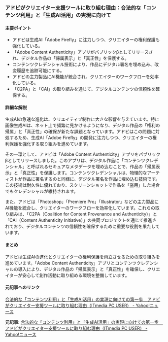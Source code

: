 ### アドビがクリエイター支援ツールに取り組む理由：合法的な「コンテンツ利用」と「生成AI活用」の実現に向けて

#### 主要ポイント
- アドビは生成AI「Adobe Firefly」に注力しつつ、クリエイターの権利保護も強化している。
- 「Adobe Content Authenticity」アプリがパブリックβとしてリリースされ、デジタル作品の「帰属表示」と「真正性」を保護する。
- コンテンツクレデンシャル技術により、作品にデジタル署名を埋め込み、改変履歴を追跡可能にする。
- アドビの主力製品にAI機能が統合され、クリエイターのワークフローを効率化している。
- 「C2PA」と「CAI」の取り組みを通じて、デジタルコンテンツの信頼性を確保する。

#### 詳細な解説
生成AIの急速な進化は、クリエイティブ制作に大きな影響を与えています。特に画像生成AIは、ネット上で頻繁に見かけるようになり、デジタル作品の「権利の帰属」と「真正性」の確保が新たな課題となっています。アドビはこの問題に対処するため、生成AI「Adobe Firefly」の開発に注力しつつ、クリエイターの権利保護を強化する取り組みを進めています。

その一環として、アドビは「Adobe Content Authenticity」アプリをパブリックβとしてリリースしました。このアプリは、デジタル作品に「コンテンツクレデンシャル」と呼ばれるセキュアなメタデータを埋め込むことで、作品の「帰属表示」と「真正性」を保護します。コンテンツクレデンシャルは、物理的なアーティストが作品に署名するのと同様に、デジタル署名を作品に埋め込む技術です。この技術は耐久性に優れており、スクリーンショットで作品を「盗用」した場合でもクレデンシャルが維持されます。

また、アドビは「Photoshop」「Premiere Pro」「Illustrator」などの主力製品にAI機能を統合し、クリエイターのワークフローを効率化しています。これらの取り組みは、「C2PA（Coalition for Content Provenance and Authenticity）」と「CAI（Content Authenticity Initiative）」の共同プロジェクトを通じて推進されており、デジタルコンテンツの信頼性を確保するために重要な役割を果たしています。

#### まとめ
アドビは生成AIの進化とクリエイターの権利保護を両立させるための取り組みを進めています。「Adobe Content Authenticity」アプリとコンテンツクレデンシャルの導入により、デジタル作品の「帰属表示」と「真正性」を確保し、クリエイターが安心して創作活動に取り組める環境を整備しています。

#### 元記事へのリンク
[合法的な「コンテンツ利用」と「生成AI活用」の実現に向けての第一歩　アドビがクリエイター支援ツールに取り組む理由（ITmedia PC USER） - Yahoo!ニュース](https://news.yahoo.co.jp/articles/26e650370b1728f0606b92c186f5032875812b2c)

**元記事:** [合法的な「コンテンツ利用」と「生成AI活用」の実現に向けての第一歩　アドビがクリエイター支援ツールに取り組む理由（ITmedia PC USER） - Yahoo!ニュース](https://news.yahoo.co.jp/articles/fe1d9f11f37fa88bdf69463662064ae5c5733402)